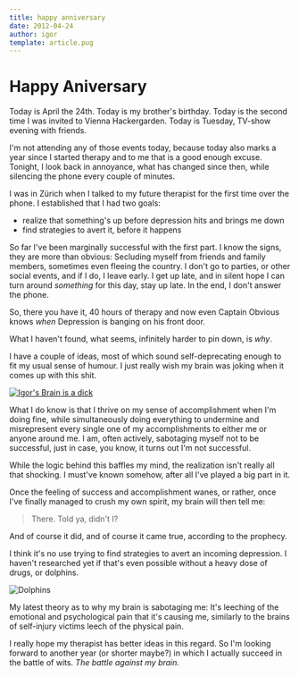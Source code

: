 ```yaml
---
title: happy anniversary
date: 2012-04-24
author: igor
template: article.pug
---
```


# Happy Aniversary

Today is April the 24th.
Today is my brother's birthday.
Today is the second time I was invited to Vienna Hackergarden.
Today is Tuesday, TV-show evening with friends.

I'm not attending any of those events today, because today also marks a year since I started therapy and to me that is a good enough excuse.
Tonight, I look back in annoyance, what has changed since then, while silencing the phone every couple of minutes.

I was in Zürich when I talked to my future therapist for the first time over the phone.
I established that I had two goals:

- realize that something's up before depression hits and brings me down
- find strategies to avert it, before it happens

So far I've been marginally successful with the first part.
I know the signs, they are more than obvious: Secluding myself from friends and family members, sometimes even fleeing the country.
I don't go to parties, or other social events, and if I do, I leave early.
I get up late, and in silent hope I can turn around *something* for this day, stay up late.
In the end, I don't answer the phone.

So, there you have it, 40 hours of therapy and now even Captain Obvious knows *when* Depression is banging on his front door.

What I haven't found, what seems, infinitely harder to pin down, is *why*.

I have a couple of ideas, most of which sound self-deprecating enough to fit my usual sense of humour.
I just really wish my brain was joking when it comes up with this shit.

[![Igor's Brain is a dick](/igors/brain/is/a/dick)](http://xkcd.com/1027/)

What I do know is that I thrive on my sense of accomplishment when I'm doing fine, while simultaneously doing everything to undermine and misrepresent every single one of my accomplishments to either me or anyone around me.
I am, often actively, sabotaging myself not to be successful, just in case, you know, it turns out I'm not successful.

While the logic behind this baffles my mind, the realization isn't really all that shocking.
I must've known somehow, after all I've played a big part in it.

Once the feeling of success and accomplishment wanes, or rather, once I've finally managed to crush my own spirit, my brain will then tell me:

> There. Told ya, didn't I?

And of course it did, and of course it came true, according to the prophecy.

I think it's no use trying to find strategies to avert an incoming depression.
I haven't researched yet if that's even possible without a heavy dose of drugs, or dolphins.

![Dolphins](/igor/sees/Dolphins)

My latest theory as to why my brain is sabotaging me: It's leeching of the emotional and psychological pain that it's causing me, similarly to the brains of self-injury victims leech of the physical pain.

I really hope my therapist has better ideas in this regard.
So I'm looking forward to another year (or shorter maybe?) in which I actually succeed in the battle of wits.
*The battle against my brain.*
